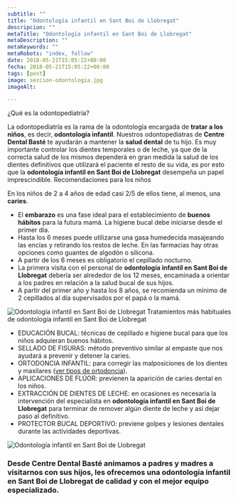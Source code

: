 ```yaml
---
subtitle: ""
title: "Odontología infantil en Sant Boi de Llobregat"
descripcion: ""
metaTitle: "Odontología infantil en Sant Boi de Llobregat"
metaDescription: ""
metaKeywords: ""
metaRobots: "index, follow"
date: 2018-05-21T15:05:22+00:00
fecha: 2018-05-21T15:05:22+00:00
tags: [post]
image: seccion-odontologia.jpg
imageAlt: 

---
```



¿Qué es la odontopediatría?


La odontopediatría es la rama de la odontología encargada de **tratar a los niños**, es decir, **odontología infantil**. Nuestros odontopediatras de **Centre Dental Basté** te ayudarán a mantener la **salud dental** de tu hijo. Es muy importante controlar los dientes temporales o de leche, ya que de la correcta salud de los mismos dependerá en gran medida la salud de los dientes definitivos que utilizará el paciente el resto de su vida, es por esto que la **odontología infantil en Sant Boi de Llobregat** desempeña un papel imprescindible.
Recomendaciones para los niños


En los niños de 2 a 4 años de edad casi 2/5 de ellos tiene, al menos, una **caries**.
* El **embarazo** es una fase ideal para el establecimiento de **buenos hábitos** para la futura mamá. La higiene bucal debe iniciarse desde el primer día.
* Hasta los 6 meses puede utilizarse una gasa humedecida masajeando las encías y retirando los restos de leche. En las farmacias hay otras opciones como guantes de algodón o silicona.
* A partir de los 6 meses es obligatorio el cepillado nocturno.
* La primera visita con el personal de **odontología infantil en Sant Boi de Llobregat** debería ser alrededor de los 12 meses, encaminada a orientar a los padres en relación a la salud bucal de sus hijos.
* A partir del primer año y hasta los 8 años, se recomienda un mínimo de 2 cepillados al día supervisados por el papá o la mamá.


![Odontología infantil en Sant Boi de Llobregat](/assets/static/images/blog/blog-inner/odontologia-infantil3-1024x600.jpg)
Tratamientos más habituales de odontología infantil en Sant Boi de Llobregat


* EDUCACIÓN BUCAL: técnicas de cepillado e higiene bucal para que los niños adquieran buenos hábitos.
* SELLADO DE FISURAS: método preventivo similar al empaste que nos ayudará a prevenir y detener la caries.
* ORTODONCIA INFANTIL: para corregir las malposiciones de los dientes y maxilares ([ver tipos de ortodoncia](https://centredentalbaste.com/tratamientos/ortodoncia-dental/)).
* APLICACIONES DE FLÚOR: previenen la aparición de caries dental en los niños.
* EXTRACCIÓN DE DIENTES DE LECHE: en ocasiones es necesaria la intervención del especialista en **odontología infantil en Sant Boi de Llobregat** para terminar de remover algún diente de leche y así dejar paso al definitivo.
* PROTECTOR BUCAL DEPORTIVO: previene golpes y lesiones dentales durante las actividades deportivas.


![Odontología infantil en Sant Boi de Llobregat](/assets/static/images/blog/blog-inner/odontologia-infantil-1024x600.jpg)
### Desde Centre Dental Basté animamos a padres y madres a visitarnos con sus hijos, les ofrecemos una odontología infantil en Sant Boi de Llobregat de calidad y con el mejor equipo especializado.


